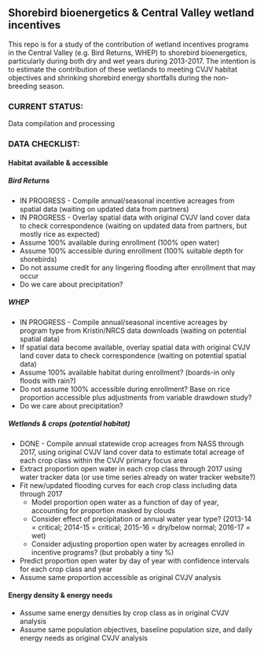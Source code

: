 Shorebird bioenergetics & Central Valley wetland incentives
-----------------------------------------------------------

This repo is for a study of the contribution of wetland incentives programs in the Central Valley (e.g. Bird Returns, WHEP) to shorebird bioenergetics, particularly during both dry and wet years during 2013-2017. The intention is to estimate the contribution of these wetlands to meeting CVJV habitat objectives and shrinking shorebird energy shortfalls during the non-breeding season.

### CURRENT STATUS:

Data compilation and processing

### DATA CHECKLIST:

#### Habitat available & accessible

##### Bird Returns

-   IN PROGRESS - Compile annual/seasonal incentive acreages from spatial data (waiting on updated data from partners)
-   IN PROGRESS - Overlay spatial data with original CVJV land cover data to check correspondence (waiting on updated data from partners, but mostly rice as expected)
-   Assume 100% available during enrollment (100% open water)
-   Assume 100% accessible during enrollment (100% suitable depth for shorebirds)
-   Do not assume credit for any lingering flooding after enrollment that may occur
-   Do we care about precipitation?

##### WHEP

-   IN PROGRESS - Compile annual/seasonal incentive acreages by program type from Kristin/NRCS data downloads (waiting on potential spatial data)
-   If spatial data become available, overlay spatial data with original CVJV land cover data to check correspondence (waiting on potential spatial data)
-   Assume 100% available habitat during enrollment? (boards-in only floods with rain?)
-   Do not assume 100% accessible during enrollment? Base on rice proportion accessible plus adjustments from variable drawdown study?
-   Do we care about precipitation?

##### Wetlands & crops (potential habitat)

-   DONE - Compile annual statewide crop acreages from NASS through 2017, using original CVJV land cover data to estimate total acreage of each crop class within the CVJV primary focus area
-   Extract proportion open water in each crop class through 2017 using water tracker data (or use time series already on water tracker website?)
-   Fit new/updated flooding curves for each crop class including data through 2017
    -   Model proportion open water as a function of day of year, accounting for proportion masked by clouds
    -   Consider effect of precipitation or annual water year type? (2013-14 = critical; 2014-15 = critical; 2015-16 = dry/below normal; 2016-17 = wet)
    -   Consider adjusting proportion open water by acreages enrolled in incentive programs? (but probably a tiny %)
-   Predict proportion open water by day of year with confidence intervals for each crop class and year
-   Assume same proportion accessible as original CVJV analysis

#### Energy density & energy needs

-   Assume same energy densities by crop class as in original CVJV analysis
-   Assume same population objectives, baseline population size, and daily energy needs as original CVJV analysis
